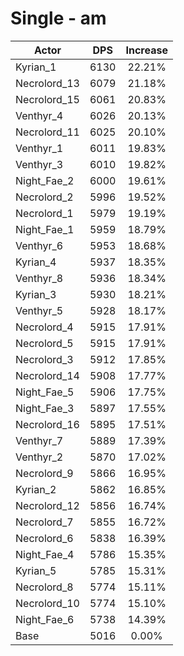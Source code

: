 # Single - am
| Actor | DPS | Increase |
|---|:---:|:---:|
|Kyrian_1|6130|22.21%|
|Necrolord_13|6079|21.18%|
|Necrolord_15|6061|20.83%|
|Venthyr_4|6026|20.13%|
|Necrolord_11|6025|20.10%|
|Venthyr_1|6011|19.83%|
|Venthyr_3|6010|19.82%|
|Night_Fae_2|6000|19.61%|
|Necrolord_2|5996|19.52%|
|Necrolord_1|5979|19.19%|
|Night_Fae_1|5959|18.79%|
|Venthyr_6|5953|18.68%|
|Kyrian_4|5937|18.35%|
|Venthyr_8|5936|18.34%|
|Kyrian_3|5930|18.21%|
|Venthyr_5|5928|18.17%|
|Necrolord_4|5915|17.91%|
|Necrolord_5|5915|17.91%|
|Necrolord_3|5912|17.85%|
|Necrolord_14|5908|17.77%|
|Night_Fae_5|5906|17.75%|
|Night_Fae_3|5897|17.55%|
|Necrolord_16|5895|17.51%|
|Venthyr_7|5889|17.39%|
|Venthyr_2|5870|17.02%|
|Necrolord_9|5866|16.95%|
|Kyrian_2|5862|16.85%|
|Necrolord_12|5856|16.74%|
|Necrolord_7|5855|16.72%|
|Necrolord_6|5838|16.39%|
|Night_Fae_4|5786|15.35%|
|Kyrian_5|5785|15.31%|
|Necrolord_8|5774|15.11%|
|Necrolord_10|5774|15.10%|
|Night_Fae_6|5738|14.39%|
|Base|5016|0.00%|
